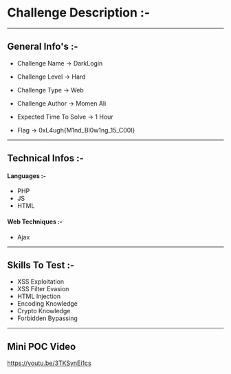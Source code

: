 # Challenge Description :-

_______________
## General Info's :-

* Challenge Name -> DarkLogin

* Challenge Level -> Hard

* Challenge Type -> Web

* Challenge Author -> Momen Ali

* Expected Time To Solve -> 1 Hour

* Flag -> 0xL4ugh{M1nd_Bl0w1ng_15_C00l}
_______________
## Technical Infos :-

#### Languages :- 

* PHP
* JS
* HTML

#### Web Techniques :-

* Ajax
_______________

## Skills To Test :-

* XSS Exploitation
* XSS Filter Evasion
* HTML Injection
* Encoding Knowledge
* Crypto Knowledge
* Forbidden Bypassing

_______________

## Mini POC Video

https://youtu.be/3TKSynEi1cs

